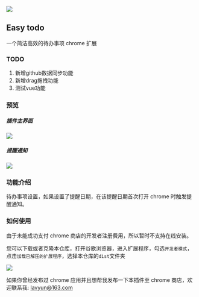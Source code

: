 ![](http://opj15jbpo.bkt.clouddn.com/17-5-30/1324633.jpg)

Easy todo
---

一个简洁高效的待办事项 chrome 扩展

### TODO

1. 新增github数据同步功能
2. 新增drag拖拽功能
3. 测试vue功能

### 预览

##### 插件主界面

![](http://opj15jbpo.bkt.clouddn.com/17-5-30/41140726.jpg)

##### 提醒通知

![](http://opj15jbpo.bkt.clouddn.com/17-5-30/19073791.jpg)

### 功能介绍

待办事项设置，如果设置了提醒日期，在该提醒日期首次打开 chrome 时触发提醒通知。

### 如何使用

由于未能成功支付 chrome 商店的开发者注册费用，所以暂时不支持在线安装。

您可以下载或者克隆本仓库，打开谷歌浏览器，进入扩展程序，勾选`开发者模式`，点击`加载已解压的扩展程序`，选择本仓库的`dist`文件夹

![](http://opj15jbpo.bkt.clouddn.com/17-5-30/65204574.jpg)

如果你曾经发布过 chrome 应用并且想帮我发布一下本插件至 chrome 商店，欢迎联系我: lavyun@163.com
